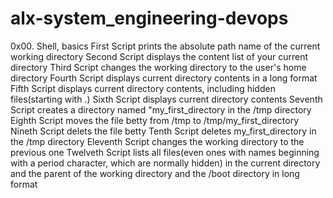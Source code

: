 # alx-system_engineering-devops
0x00. Shell, basics
First Script prints the absolute path name of the current working directory
Second Script displays the content list of your current directory
Third Script changes the working directory to the user's home directory
Fourth Script displays current directory contents in a long format
Fifth Script displays current directory contents, including hidden files(starting with .)
Sixth Script displays current directory contents
Seventh Script creates a directory named "my_first_directory in the /tmp directory
Eighth Script moves the file betty from /tmp to /tmp/my_first_directory
Nineth Script delets the file betty
Tenth Script deletes my_first_directory in the /tmp directory
Eleventh Script changes the working directory to the previous one
Twelveth Script lists all files(even ones with names beginning with a period character, which are normally hidden) in the current directory and the parent of the working directory and the /boot directory in long format
